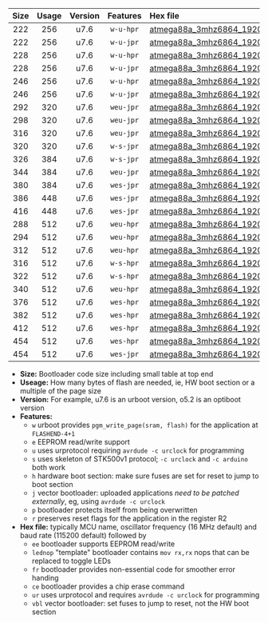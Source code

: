 |Size|Usage|Version|Features|Hex file|
|:-:|:-:|:-:|:-:|:--|
|222|256|u7.6|`w-u-hpr`|[atmega88a_3mhz6864_19200bps_ur.hex](https://raw.githubusercontent.com/stefanrueger/urboot/main/atmega88a_3mhz6864_19200bps_ur.hex)|
|222|256|u7.6|`w-u-jpr`|[atmega88a_3mhz6864_19200bps_ur_vbl.hex](https://raw.githubusercontent.com/stefanrueger/urboot/main/atmega88a_3mhz6864_19200bps_ur_vbl.hex)|
|228|256|u7.6|`w-u-hpr`|[atmega88a_3mhz6864_19200bps_lednop_ur.hex](https://raw.githubusercontent.com/stefanrueger/urboot/main/atmega88a_3mhz6864_19200bps_lednop_ur.hex)|
|228|256|u7.6|`w-u-jpr`|[atmega88a_3mhz6864_19200bps_lednop_ur_vbl.hex](https://raw.githubusercontent.com/stefanrueger/urboot/main/atmega88a_3mhz6864_19200bps_lednop_ur_vbl.hex)|
|246|256|u7.6|`w-u-hpr`|[atmega88a_3mhz6864_19200bps_lednop_fr_ur.hex](https://raw.githubusercontent.com/stefanrueger/urboot/main/atmega88a_3mhz6864_19200bps_lednop_fr_ur.hex)|
|246|256|u7.6|`w-u-jpr`|[atmega88a_3mhz6864_19200bps_lednop_fr_ur_vbl.hex](https://raw.githubusercontent.com/stefanrueger/urboot/main/atmega88a_3mhz6864_19200bps_lednop_fr_ur_vbl.hex)|
|292|320|u7.6|`weu-jpr`|[atmega88a_3mhz6864_19200bps_ee_ur_vbl.hex](https://raw.githubusercontent.com/stefanrueger/urboot/main/atmega88a_3mhz6864_19200bps_ee_ur_vbl.hex)|
|298|320|u7.6|`weu-jpr`|[atmega88a_3mhz6864_19200bps_ee_lednop_ur_vbl.hex](https://raw.githubusercontent.com/stefanrueger/urboot/main/atmega88a_3mhz6864_19200bps_ee_lednop_ur_vbl.hex)|
|316|320|u7.6|`weu-jpr`|[atmega88a_3mhz6864_19200bps_ee_lednop_fr_ur_vbl.hex](https://raw.githubusercontent.com/stefanrueger/urboot/main/atmega88a_3mhz6864_19200bps_ee_lednop_fr_ur_vbl.hex)|
|320|320|u7.6|`w-s-jpr`|[atmega88a_3mhz6864_19200bps_vbl.hex](https://raw.githubusercontent.com/stefanrueger/urboot/main/atmega88a_3mhz6864_19200bps_vbl.hex)|
|326|384|u7.6|`w-s-jpr`|[atmega88a_3mhz6864_19200bps_lednop_vbl.hex](https://raw.githubusercontent.com/stefanrueger/urboot/main/atmega88a_3mhz6864_19200bps_lednop_vbl.hex)|
|344|384|u7.6|`weu-jpr`|[atmega88a_3mhz6864_19200bps_ee_lednop_fr_ce_ur_vbl.hex](https://raw.githubusercontent.com/stefanrueger/urboot/main/atmega88a_3mhz6864_19200bps_ee_lednop_fr_ce_ur_vbl.hex)|
|380|384|u7.6|`wes-jpr`|[atmega88a_3mhz6864_19200bps_ee_vbl.hex](https://raw.githubusercontent.com/stefanrueger/urboot/main/atmega88a_3mhz6864_19200bps_ee_vbl.hex)|
|386|448|u7.6|`wes-jpr`|[atmega88a_3mhz6864_19200bps_ee_lednop_vbl.hex](https://raw.githubusercontent.com/stefanrueger/urboot/main/atmega88a_3mhz6864_19200bps_ee_lednop_vbl.hex)|
|416|448|u7.6|`wes-jpr`|[atmega88a_3mhz6864_19200bps_ee_lednop_fr_vbl.hex](https://raw.githubusercontent.com/stefanrueger/urboot/main/atmega88a_3mhz6864_19200bps_ee_lednop_fr_vbl.hex)|
|288|512|u7.6|`weu-hpr`|[atmega88a_3mhz6864_19200bps_ee_ur.hex](https://raw.githubusercontent.com/stefanrueger/urboot/main/atmega88a_3mhz6864_19200bps_ee_ur.hex)|
|294|512|u7.6|`weu-hpr`|[atmega88a_3mhz6864_19200bps_ee_lednop_ur.hex](https://raw.githubusercontent.com/stefanrueger/urboot/main/atmega88a_3mhz6864_19200bps_ee_lednop_ur.hex)|
|312|512|u7.6|`weu-hpr`|[atmega88a_3mhz6864_19200bps_ee_lednop_fr_ur.hex](https://raw.githubusercontent.com/stefanrueger/urboot/main/atmega88a_3mhz6864_19200bps_ee_lednop_fr_ur.hex)|
|316|512|u7.6|`w-s-hpr`|[atmega88a_3mhz6864_19200bps.hex](https://raw.githubusercontent.com/stefanrueger/urboot/main/atmega88a_3mhz6864_19200bps.hex)|
|322|512|u7.6|`w-s-hpr`|[atmega88a_3mhz6864_19200bps_lednop.hex](https://raw.githubusercontent.com/stefanrueger/urboot/main/atmega88a_3mhz6864_19200bps_lednop.hex)|
|340|512|u7.6|`weu-hpr`|[atmega88a_3mhz6864_19200bps_ee_lednop_fr_ce_ur.hex](https://raw.githubusercontent.com/stefanrueger/urboot/main/atmega88a_3mhz6864_19200bps_ee_lednop_fr_ce_ur.hex)|
|376|512|u7.6|`wes-hpr`|[atmega88a_3mhz6864_19200bps_ee.hex](https://raw.githubusercontent.com/stefanrueger/urboot/main/atmega88a_3mhz6864_19200bps_ee.hex)|
|382|512|u7.6|`wes-hpr`|[atmega88a_3mhz6864_19200bps_ee_lednop.hex](https://raw.githubusercontent.com/stefanrueger/urboot/main/atmega88a_3mhz6864_19200bps_ee_lednop.hex)|
|412|512|u7.6|`wes-hpr`|[atmega88a_3mhz6864_19200bps_ee_lednop_fr.hex](https://raw.githubusercontent.com/stefanrueger/urboot/main/atmega88a_3mhz6864_19200bps_ee_lednop_fr.hex)|
|454|512|u7.6|`wes-hpr`|[atmega88a_3mhz6864_19200bps_ee_lednop_fr_ce.hex](https://raw.githubusercontent.com/stefanrueger/urboot/main/atmega88a_3mhz6864_19200bps_ee_lednop_fr_ce.hex)|
|454|512|u7.6|`wes-jpr`|[atmega88a_3mhz6864_19200bps_ee_lednop_fr_ce_vbl.hex](https://raw.githubusercontent.com/stefanrueger/urboot/main/atmega88a_3mhz6864_19200bps_ee_lednop_fr_ce_vbl.hex)|

- **Size:** Bootloader code size including small table at top end
- **Useage:** How many bytes of flash are needed, ie, HW boot section or a multiple of the page size
- **Version:** For example, u7.6 is an urboot version, o5.2 is an optiboot version
- **Features:**
  + `w` urboot provides `pgm_write_page(sram, flash)` for the application at `FLASHEND-4+1`
  + `e` EEPROM read/write support
  + `u` uses urprotocol requiring `avrdude -c urclock` for programming
  + `s` uses skeleton of STK500v1 protocol; `-c urclock` and `-c arduino` both work
  + `h` hardware boot section: make sure fuses are set for reset to jump to boot section
  + `j` vector bootloader: uploaded applications *need to be patched externally*, eg, using `avrdude -c urclock`
  + `p` bootloader protects itself from being overwritten
  + `r` preserves reset flags for the application in the register R2
- **Hex file:** typically MCU name, oscillator frequency (16 MHz default) and baud rate (115200 default) followed by
  + `ee` bootloader supports EEPROM read/write
  + `lednop` "template" bootloader contains `mov rx,rx` nops that can be replaced to toggle LEDs
  + `fr` bootloader provides non-essential code for smoother error handing
  + `ce` bootloader provides a chip erase command
  + `ur` uses urprotocol and requires `avrdude -c urclock` for programming
  + `vbl` vector bootloader: set fuses to jump to reset, not the HW boot section

